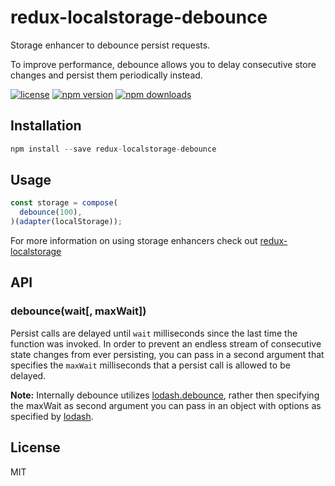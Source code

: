 # redux-localstorage-debounce
Storage enhancer to debounce persist requests.

To improve performance, debounce allows you to delay consecutive store changes and persist them periodically instead.

[![license](https://img.shields.io/npm/l/redux-localstorage-debounce.svg?style=flat-square)](https://www.npmjs.com/package/redux-localstorage-debounce)
[![npm version](https://img.shields.io/npm/v/redux-localstorage-debounce.svg?style=flat-square)](https://www.npmjs.com/package/redux-localstorage-debounce)
[![npm downloads](https://img.shields.io/npm/dm/redux-localstorage-debounce.svg?style=flat-square)](https://www.npmjs.com/package/redux-localstorage-debounce)

## Installation
```js
npm install --save redux-localstorage-debounce
```

## Usage
```js
const storage = compose(
  debounce(100),
)(adapter(localStorage));
```
For more information on using storage enhancers check out [redux-localstorage](https://github.com/elgerlambert/redux-localstorage/)

## API
### debounce(wait[, maxWait])
Persist calls are delayed until `wait` milliseconds since the last time the function was invoked. In order to prevent an endless stream of consecutive state changes from ever persisting, you can pass in a second argument that specifies the `maxWait` milliseconds that a persist call is allowed to be delayed.

**Note:** Internally debounce utilizes [lodash.debounce](https://lodash.com/docs#debounce), rather then specifying the maxWait as second argument you can pass in an object with options as specified by [lodash](https://lodash.com/docs#debounce).


## License
MIT
